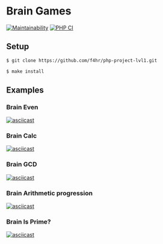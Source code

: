 # Brain Games

[![Maintainability](https://api.codeclimate.com/v1/badges/1fb00584989a172c5f37/maintainability)](https://codeclimate.com/github/f4hr/php-project-lvl1/maintainability)
[![PHP CI](https://github.com/f4hr/php-project-lvl1/workflows/PHP%20CI/badge.svg)](https://github.com/f4hr/php-project-lvl1/actions?query=workflow%3A%22PHP+CI%22)

## Setup

```sh
$ git clone https://github.com/f4hr/php-project-lvl1.git

$ make install
```

## Examples

### Brain Even

[![asciicast](https://asciinema.org/a/7cEhsBcBKTKDtJt0Cyap1RvTz.png)](https://asciinema.org/a/7cEhsBcBKTKDtJt0Cyap1RvTz)

### Brain Calc

[![asciicast](https://asciinema.org/a/Vy9ynsVwvIGOpXyfBP5xFfSQk.svg)](https://asciinema.org/a/Vy9ynsVwvIGOpXyfBP5xFfSQk)

### Brain GCD

[![asciicast](https://asciinema.org/a/jAsx73rrSJIHmas8o6adhAyHy.svg)](https://asciinema.org/a/jAsx73rrSJIHmas8o6adhAyHy)

### Brain Arithmetic progression

[![asciicast](https://asciinema.org/a/v7eyiBPSPUYZwbBQJAb0T76Qv.svg)](https://asciinema.org/a/v7eyiBPSPUYZwbBQJAb0T76Qv)

### Brain Is Prime?

[![asciicast](https://asciinema.org/a/48aj2MVGU5z6D7XDRc4N6BKZp.svg)](https://asciinema.org/a/48aj2MVGU5z6D7XDRc4N6BKZp)
